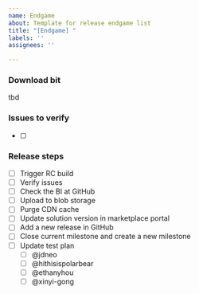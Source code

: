 ```yaml
---
name: Endgame
about: Template for release endgame list
title: "[Endgame] "
labels: ''
assignees: ''

---
```


### Download bit

tbd

### Issues to verify

- [ ] 

### Release steps
- [ ] Trigger RC build
- [ ] Verify issues
- [ ] Check the BI at GitHub
- [ ] Upload to blob storage
- [ ] Purge CDN cache
- [ ] Update solution version in marketplace portal
- [ ] Add a new release in GitHub
- [ ] Close current milestone and create a new milestone
- [ ] Update test plan
  - [ ] @jdneo 
  - [ ] @hithisispolarbear 
  - [ ] @ethanyhou 
  - [ ] @xinyi-gong
